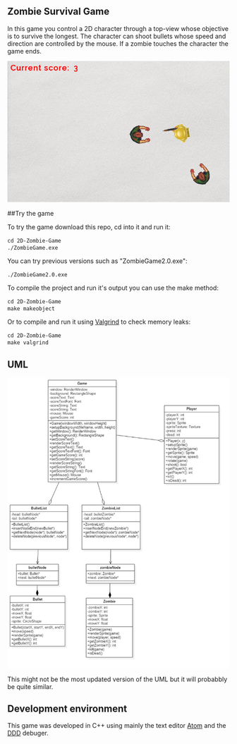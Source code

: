 ## Zombie Survival Game

In this game you control a 2D character through a top-view whose objective is to survive the longest.
The character can shoot bullets whose speed and direction are controlled by the mouse.
If a zombie touches the character the game ends.

![Screenshot](https://github.com/DuarteDx/2D-Zombie-Game/blob/master/misc/screenshot2.png)

##Try the game

To try the game download this repo, cd into it and run it:

    cd 2D-Zombie-Game
    ./ZombieGame.exe

You can try previous versions such as "ZombieGame2.0.exe":

    ./ZombieGame2.0.exe

To compile the project and run it's output you can use the make method:

    cd 2D-Zombie-Game
    make makeobject

Or to compile and run it using [Valgrind](http://valgrind.org/) to check memory leaks:

    cd 2D-Zombie-Game
    make valgrind

## UML

![UML](https://github.com/DuarteDx/2D-Zombie-Game/blob/master/UML/UML1.jpg)

This might not be the most updated version of the UML but it will probabbly be quite similar.

## Development environment

This game was developed in C++ using mainly the text editor [Atom](atom.io) and the [DDD](www.gnu.org/software/ddd/) debuger.
